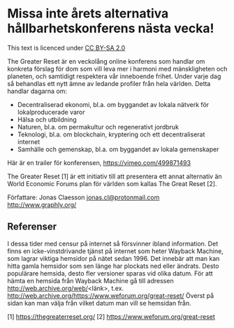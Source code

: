 # Missa inte årets alternativa hållbarhetskonferens nästa vecka!

This text is licenced under [CC BY-SA 2.0](https://creativecommons.org/licenses/by-sa/2.0/legalcode)

The Greater Reset är en veckolång online konferens som handlar om konkreta förslag för dom som vill leva mer i harmoni med mänskligheten och planeten, och samtidigt respektera vår inneboende frihet. Under varje dag så behandlas ett nytt ämne av ledande profiler från hela världen. Detta handlar dagarna om:

- Decentraliserad ekonomi, bl.a. om byggandet av lokala nätverk för lokalproducerade varor
- Hälsa och utbildning
- Naturen, bl.a. om permakultur och regenerativt jordbruk
- Teknologi, bl.a. om blockchain, kryptering och ett decentraliserat internet
- Samhälle och gemenskap, bl.a. om byggandet av lokala gemenskaper

Här är en trailer för konferensen, https://vimeo.com/499871493

The Greater Reset [1] är ett initiativ till att presentera ett annat alternativ än World Economic Forums plan för världen som kallas The Great Reset [2].

Författare:
Jonas Claesson
jonas.cl@protonmail.com
http://www.graphly.org/

## Referenser

I dessa tider med censur på internet så försvinner ibland information. Det finns en icke-vinstdrivande tjänst på internet som heter Wayback Machine, som lagrar viktiga hemsidor på nätet sedan 1996. Det innebär att man kan hitta gamla hemsidor som sen länge har plockats ned eller ändrats. Desto populärare hemsida, desto fler versioner sparas vid olika datum. För att hämta en hemsida från Wayback Machine gå till adressen http://web.archive.org/web/<länk>, t.ex. http://web.archive.org/https://www.weforum.org/great-reset/ Överst på sidan kan man välja från vilket datum man vill se hemsidan från.

[1] https://thegreaterreset.org/
[2] https://www.weforum.org/great-reset
